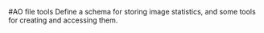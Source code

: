 #AO file tools
Define a schema for storing image statistics, and some tools for creating and accessing them.
